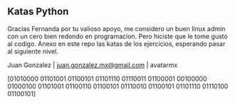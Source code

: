 ## Katas Python

Gracias Fernanda por tu valioso apoyo, me considero un buen linux admin con un cero bien redondo en programacion. Pero hiciste que le tome gusto al codigo.
Anexo en este repo las katas de los ejercicios, esperando pasar al siguiente nivel.

Juan Gonzalez | juan.gonzalez.mx@gmail.com | avatarmx


[01010000 01101001 01100101 01101110 01110011 01100001 00100000 01000100 01101001 01100110 01100101 01110010 01100101 01101110 01110100 01100101]
